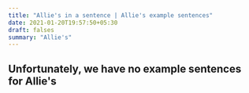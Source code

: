 ```yaml
---
title: "Allie's in a sentence | Allie's example sentences"
date: 2021-01-20T19:57:50+05:30
draft: falses
summary: "Allie's"
---
```

## Unfortunately, we have no example sentences for Allie's                 
